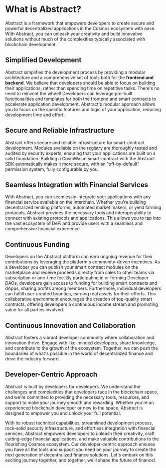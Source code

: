 # What is Abstract?

Abstract is a framework that empowers developers to create secure and powerful decentralized applications 
in the Cosmos ecosystem with ease. With Abstract, you can unleash your creativity and build innovative solutions without much 
of the complexities typically associated with blockchain development.

## Simplified Development

Abstract simplifies the development process by providing a modular architecture and a comprehensive set of tools both for
the **frontend and backend**. We believe that developers should be able to focus on building their applications, rather than
spending time on repetitive tasks. There's no need to reinvent the wheel! Developers can leverage pre-built functionalities
and templates for both the frontend and smart contracts to accelerate application development. Abstract's modular approach 
allows you to focus on the specific features and logic of your application, reducing development time and effort.

## Secure and Reliable Infrastructure

Abstract offers secure and reliable infrastructure for smart-contract development. Modules available on the registry are thoroughly tested and audited by security experts, ensuring that your applications are built on a solid foundation. 
Building a CosmWasm smart-contract with the Abstract SDK automatically makes it more secure, with an "off-by-default" permission system, fully configurable by you.

## Seamless Integration with Financial Services

With Abstract, you can seamlessly integrate your applications with any financial service available on the interchain. Whether you're
building decentralized lending platforms, automated market makers, or yield farming protocols, Abstract provides the
necessary tools and interoperability to connect with existing protocols and applications. This allows you to tap
into the vast ecosystem of DeFi and provide users with a seamless and comprehensive financial experience.

## Continuous Funding

Developers on the Abstract platform can earn ongoing revenue for their contributions by leveraging the platform's community-driven incentives. As a developer you can publish your smart contract modules on the marketplace and receive proceeds directly from sales to other teams via subscription or one-time fee. By participating in or forming Developer DAOs, 
developers gain access to funding for building smart contracts and dApps, sharing profits among members. Furthermore, 
individual developers can fulfill user-created bounties, earning real assets for their efforts. This collaborative environment 
encourages the creation of top-quality smart contracts, offering developers a continuous income stream and promoting value for all parties involved.

## Continuous Innovation and Collaboration

Abstract fosters a vibrant developer community where collaboration and innovation thrive. Engage with like-minded
developers, share knowledge, and contribute to the growth of the ecosystem. Together, we can push the boundaries of
what's possible in the world of decentralized finance and drive the industry forward.

## Developer-Centric Approach

Abstract is built by developers for developers. We understand the challenges and complexities that developers 
face in the blockchain space, and we're committed to providing the necessary tools, resources, and support to make your 
journey smooth and rewarding. Whether you're an experienced blockchain developer or new to the space, Abstract is 
designed to empower you and unlock your full potential.

With its robust technical capabilities, streamlined development process, rock-solid security infrastructure, and 
effortless integration with financial services, Abstract empowers developers to unleash their creativity, craft 
cutting-edge financial applications, and make valuable contributions to the flourishing Cosmos ecosystem. Our developer-centric 
approach ensures you have all the tools and support you need on your journey to create the next generation of decentralized 
finance solutions. Let's embark on this exciting journey together, and together, we'll shape the future of finance!.

